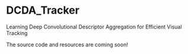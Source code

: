 # DCDA_Tracker
Learning Deep Convolutional Descriptor Aggregation for Efficient Visual Tracking

The source code and resources are coming soon!

